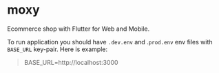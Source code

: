 # moxy

Ecommerce shop with Flutter for Web and Mobile.

To run application you should have `.dev.env` and .`prod.env` env files with `BASE_URL` key-pair. Here is example:
> BASE_URL=http://localhost:3000
